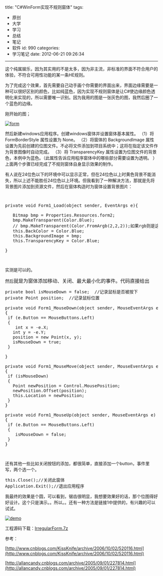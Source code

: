 title: "C#WinForm实现不规则窗体"
tags:
  - 原创
  - 大学
  - 学习
  - 总结
  - 笔记
  - 软件
id: 990
categories:
  - 学习笔记
date: 2012-06-21 09:26:34
---

这个纯属娱乐，因为其实用的不是太多，因为非主流，非标准的界面不符合用户的体验，不符合可用性功能的某一条HE规则。

为了完成这个效果，首先需要自己动手画个你需要的界面出来，界面边缘需要是一种可以很好区别的颜色，比如纯蓝色，因为实现不规则窗体是让C#使边缘颜色透明化来实现的，所以需要唯一识别。因为我用的图是一张灰色的图，我然后圈了一个蓝色的边缘。

刚开始的图；

[![]({{BASE_PATH}}/images/80a3c49a3718c6f180278a86ba73b2a3d0d39966.jpg "form")](http://leaverimage.b0.upaiyun.com/23583_o.jpg)

然后新建windows应用程序。创建windows窗体并设置窗体基本属性。
（1）将 FormBorderStyle 属性设置为 None。
（2）将窗体的 BackgroundImage 属性设置为先前创建的位图文件。不必将文件添加到项目系统中；这将在指定该文件作为背景图像时自动完成。
（3）将 TransparencyKey 属性设置为位图文件的背景色，本例中为蓝色。（此属性告诉应用程序窗体中的哪些部分需要设置为透明。 ）
上面两个步骤已经完成了不规则窗体自身显示效果的制作。

有人说在24位色以下的环境中可以显示正常，但在24位色以上时黄色背景不能消失，所以上述不能胜任24位色以上环境。但我看到了一种解决方法，那就是先将背景图片添加到资源文件，然后在窗体构造时为窗体设置背景图片：

&nbsp;
<pre class="lang:c# decode:true">private void Form1_Load(object sender, EventArgs e){

   Bitmap bmp = Properties.Resources.form2;
   bmp.MakeTransparent(Color.Blue);
   // bmp.MakeTransparent(Color.FromArgb(2,2,2));如果rgb则是这样用
   this.BackColor = Color.Blue;
   this.BackgroundImage = bmp;
   this.TransparencyKey = Color.Blue;

}</pre>
&nbsp;

实测是可以的。

然后<span style="font-size: medium;"><span style="font-size: medium;">就是为窗体添加移动、关闭、最大最小化的事件。代码直接给出</span></span>
<pre class="lang:c# decode:true">private bool isMouseDown = false;  //记录鼠标是否被按下
private Point position;  //记录鼠标位置

private void Form1_MouseDown(object sender, MouseEventArgs e)
{
 if (e.Button == MouseButtons.Left)
 {
    int x = -e.X;
   int y = -e.Y;
   position = new Point(x, y);
   isMouseDown = true;
 }

}

private void Form1_MouseMove(object sender, MouseEventArgs e)
{
 if (isMouseDown)
 {
   Point newPosition = Control.MousePosition;
   newPosition.Offset(position);
   this.Location = newPosition;
 }
}

private void Form1_MouseUp(object sender, MouseEventArgs e)
{
 if (e.Button == MouseButtons.Left)
 {
    isMouseDown = false;
 }
}</pre>
&nbsp;

还有其他一些比如关闭按钮的添加，都很简单，直接添加一个button，事件里写，两个选一个。
<pre class="lang:c# decode:true">this.Close();//关闭此窗体
Application.Exit();//退出应用程序</pre>
我最终的效果是个圆，可以看到，锯齿很明显，我想要效果好的话，那个位图得好好设计。这个只是演示。。所以。。还有一种方法是链接1中提供的，有兴趣的可以试试。

[![]({{BASE_PATH}}/images/33eb616a6ae722d472de3408f8a03596aaf5baaf.jpg "demo")](http://leaverimage.b0.upaiyun.com/23584_o.jpg)

工程源码下载：[IrregularForm.7z](http://115.com/file/c2ai3t6p#IrregularForm.7z)

参考：

[http://www.cnblogs.com/KissKnife/archive/2006/10/02/520116.html](http://www.cnblogs.com/KissKnife/archive/2006/10/02/520116.html)

[http://allancandy.cnblogs.com/archive/2005/09/01/227814.html](http://allancandy.cnblogs.com/archive/2005/09/01/227814.html)